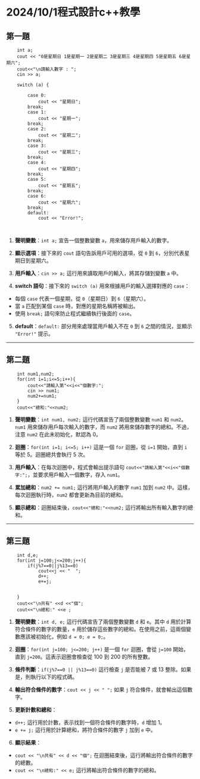 # 2024/10/1程式設計c++教學

## 第一題

```
	int a;
	cout << "0是星期日 1是星期一 2是星期二 3是星期三 4是星期四 5是星期五 6是星期六";
	cout<<"\n請輸入數字 : ";
	cin >> a;
	
	switch (a) {
	
		case 0:
			cout << "星期日";
		break;
		case 1:
			cout << "星期一";
		break;		
		case 2:
			cout << "星期二";
		break;
		case 3:
			cout << "星期三";
		break;
		case 4:
			cout << "星期四";
		break;
		case 5:
			cout << "星期五";
		break;
		case 6:
			cout << "星期六";
		break;
		default:
			cout << "Error!";
		
	
```

1. **聲明變數**：`int a;` 宣告一個整數變數 `a`，用來儲存用戶輸入的數字。
  
2. **顯示選項**：接下來的 `cout` 語句告訴用戶可用的選項，從 `0` 到 `6`，分別代表星期日到星期六。
  
3. **用戶輸入**：`cin >> a;` 這行用來讀取用戶的輸入，將其存儲到變數 `a` 中。
  
4. **switch 語句**：接下來的 `switch (a)` 用來根據用戶的輸入選擇對應的 `case`：
  
  - 每個 `case` 代表一個星期，從 `0`（星期日）到 `6`（星期六）。
  - 當 `a` 匹配到某個 `case` 時，對應的星期名稱將被輸出。
  - 使用 `break;` 語句來防止程式繼續執行後面的 `case`。
5. **default**：`default:` 部分用來處理當用戶輸入不在 `0` 到 `6` 之間的情況，並顯示 `"Error!"` 提示。
  

---

## 第二題

```
	int num1,num2;
	for(int i=1;i<=5;i++){
		cout<<"請輸入第"<<i<<"個數字:";
		cin >> num1; 
		num2+=num1;
	}
	cout<<"總和:"<<num2;
```

1. **聲明變數**：`int num1, num2;` 這行代碼宣告了兩個整數變數 `num1` 和 `num2`。`num1` 用來儲存用戶每次輸入的數字，而 `num2` 將用來儲存數字的總和。不過，注意 `num2` 在此未初始化，默認為 0。
  
2. **迴圈**：`for(int i=1; i<=5; i++)` 這是一個 `for` 迴圈，從 `i=1` 開始，直到 `i` 等於 5。迴圈總共會執行 5 次。
  
3. **用戶輸入**：在每次迴圈中，程式會輸出提示語句 `cout<<"請輸入第"<<i<<"個數字:";`，並要求用戶輸入一個數字，存入 `num1`。
  
4. **累加總和**：`num2 += num1;` 這行將用戶輸入的數字 `num1` 加到 `num2` 中。這樣，每次迴圈執行時，`num2` 都會更新為目前的總和。
  
5. **顯示總和**：迴圈結束後，`cout<<"總和:"<<num2;` 這行將輸出所有輸入數字的總和。
  

---

## 第三題

```
	int d,e;
	for(int j=100;j<=200;j++){
		if(j%7==0||j%13==0)
			cout<<j << "  ";
			d++;	
			e+=j;  
		
		
	}
	cout<<"\n共有" <<d <<"個";
	cout<<"\n總和:" <<e ;	
```

1. **聲明變數**：`int d, e;` 這行代碼宣告了兩個整數變數 `d` 和 `e`。其中 `d` 用於計算符合條件的數字的數量，`e` 用於儲存這些數字的總和。在使用之前，這兩個變數應該被初始化，例如 `d = 0; e = 0;`。
  
2. **迴圈**：`for(int j=100; j<=200; j++)` 是一個 `for` 迴圈，會從 `j=100` 開始，直到 `j=200`。這表示迴圈會檢查從 100 到 200 的所有整數。
  
3. **條件判斷**：`if(j%7==0 || j%13==0)` 這行檢查 `j` 是否能被 7 或 13 整除。如果是，則執行以下的程式碼。
  
4. **輸出符合條件的數字**：`cout << j << " ";` 如果 `j` 符合條件，就會輸出這個數字。
  
5. **更新計數和總和**：
  
  - `d++;` 這行用於計數，表示找到一個符合條件的數字時，`d` 增加 1。
  - `e += j;` 這行用於計算總和，將符合條件的數字 `j` 加到 `e` 中。
6. **顯示結果**：
  
  - `cout << "\n共有" << d << "個";` 在迴圈結束後，這行將輸出符合條件的數字的總數。
  - `cout << "\n總和:" << e;` 這行將輸出符合條件的數字的總和。
